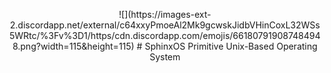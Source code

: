 <p align=center>
  ![](https://images-ext-2.discordapp.net/external/c64xxyPmoeAl2Mk9gcwskJidbVHinCoxL32WSs5WRtc/%3Fv%3D1/https/cdn.discordapp.com/emojis/661807919087484948.png?width=115&height=115)
  # SphinxOS
  Primitive Unix-Based Operating System
</p>
